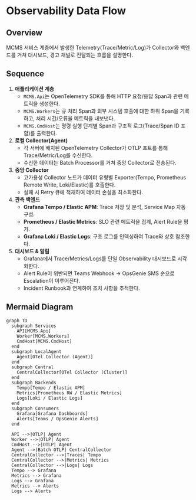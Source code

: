 # Observability Data Flow

## Overview
MCMS 서비스 계층에서 발생한 Telemetry(Trace/Metric/Log)가 Collector와 백엔드를 거쳐 대시보드, 경고 채널로 전달되는 흐름을 설명한다.

## Sequence
1. **애플리케이션 계층**
   - `MCMS.Api`는 OpenTelemetry SDK를 통해 HTTP 요청/응답 Span과 관련 메트릭을 생성한다.
   - `MCMS.Workers`는 큐 처리 Span과 외부 시스템 호출에 대한 하위 Span을 기록하고, 처리 시간/오류율 메트릭을 내보낸다.
   - `MCMS.CmdHost`는 명령 실행 단계별 Span과 구조적 로그(Trace/Span ID 포함)를 출력한다.
2. **로컬 Collector(Agent)**
   - 각 서버에 배치된 OpenTelemetry Collector가 OTLP 포트를 통해 Trace/Metric/Log를 수신한다.
   - 수신한 데이터는 Batch Processor를 거쳐 중앙 Collector로 전송된다.
3. **중앙 Collector**
   - 고가용성 Collector 노드가 데이터 유형별 Exporter(Tempo, Prometheus Remote Write, Loki/Elastic)를 호출한다.
   - 실패 시 Retry 큐에 적재하여 데이터 손실을 최소화한다.
4. **관측 백엔드**
   - **Grafana Tempo / Elastic APM**: Trace 저장 및 분석, Service Map 자동 구성.
   - **Prometheus / Elastic Metrics**: SLO 관련 메트릭을 집계, Alert Rule을 평가.
   - **Grafana Loki / Elastic Logs**: 구조 로그를 인덱싱하여 Trace와 상호 참조한다.
5. **대시보드 & 알림**
   - Grafana에서 Trace/Metrics/Logs를 단일 Observability 대시보드로 시각화한다.
   - Alert Rule이 위반되면 Teams Webhook → OpsGenie SMS 순으로 Escalation이 이루어진다.
   - Incident Runbook과 연계하여 조치 사항을 추적한다.

## Mermaid Diagram
```mermaid
graph TD
  subgraph Services
    API[MCMS.Api]
    Worker[MCMS.Workers]
    CmdHost[MCMS.CmdHost]
  end
  subgraph LocalAgent
    Agent[OTel Collector (Agent)]
  end
  subgraph Central
    CentralCollector[OTel Collector (Cluster)]
  end
  subgraph Backends
    Tempo[Tempo / Elastic APM]
    Metrics[Prometheus RW / Elastic Metrics]
    Logs[Loki / Elastic Logs]
  end
  subgraph Consumers
    Grafana[Grafana Dashboards]
    Alerts[Teams / OpsGenie Alerts]
  end

  API -->|OTLP| Agent
  Worker -->|OTLP| Agent
  CmdHost -->|OTLP| Agent
  Agent -->|Batch OTLP| CentralCollector
  CentralCollector -->|Traces| Tempo
  CentralCollector -->|Metrics| Metrics
  CentralCollector -->|Logs| Logs
  Tempo --> Grafana
  Metrics --> Grafana
  Logs --> Grafana
  Metrics --> Alerts
  Logs --> Alerts
```
